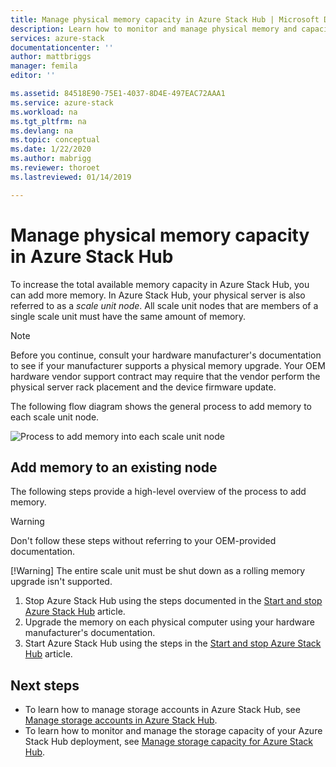 ```yaml
---
title: Manage physical memory capacity in Azure Stack Hub | Microsoft Docs
description: Learn how to monitor and manage physical memory and capacity in Azure Stack Hub.
services: azure-stack
documentationcenter: ''
author: mattbriggs
manager: femila
editor: ''

ms.assetid: 84518E90-75E1-4037-8D4E-497EAC72AAA1
ms.service: azure-stack
ms.workload: na
ms.tgt_pltfrm: na
ms.devlang: na
ms.topic: conceptual
ms.date: 1/22/2020
ms.author: mabrigg
ms.reviewer: thoroet
ms.lastreviewed: 01/14/2019

---
```


# Manage physical memory capacity in Azure Stack Hub

To increase the total available memory capacity in Azure Stack Hub, you can add more memory. In Azure Stack Hub, your physical server is also referred to as a *scale unit node*. All scale unit nodes that are members of a single scale unit must have the same amount of memory.

> [!note]  
> Before you continue, consult your hardware manufacturer's documentation to see if your manufacturer supports a physical memory upgrade. Your OEM hardware vendor support contract may require that the vendor perform the physical server rack placement and the device firmware update.

The following flow diagram shows the general process to add memory to each scale unit node.

![Process to add memory into each scale unit node](media/azure-stack-manage-storage-physical-capacity/process-to-add-memory-to-scale-unit.png)

## Add memory to an existing node
The following steps provide a high-level overview of the process to add memory.

> [!Warning]
> Don't follow these steps without referring to your OEM-provided documentation.
> 
> [!Warning]
> The entire scale unit must be shut down as a rolling memory upgrade isn't supported.

1. Stop Azure Stack Hub using the steps documented in the [Start and stop Azure Stack Hub](azure-stack-start-and-stop.md) article.
2. Upgrade the memory on each physical computer using your hardware manufacturer's documentation.
3. Start Azure Stack Hub using the steps in the [Start and stop Azure Stack Hub](azure-stack-start-and-stop.md) article.

## Next steps

 - To learn how to manage storage accounts in Azure Stack Hub, see [Manage storage accounts in Azure Stack Hub](azure-stack-manage-storage-accounts.md).
 - To learn how to monitor and manage the storage capacity of your Azure Stack Hub deployment, see [Manage storage capacity for Azure Stack Hub](azure-stack-manage-storage-shares.md).
